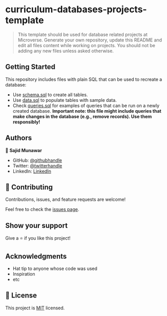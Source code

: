 # curriculum-databases-projects-template

> This template should be used for database related projects at Microverse.
> Generate your own repository, update this README and edit all files content while working on projects. You should not be adding any new files unless asked otherwise.


## Getting Started

This repository includes files with plain SQL that can be used to recreate a database:

- Use [schema.sql](./schema.sql) to create all tables.
- Use [data.sql](./data.sql) to populate tables with sample data.
- Check [queries.sql](./queries.sql) for examples of queries that can be run on a newly created database. **Important note: this file might include queries that make changes in the database (e.g., remove records). Use them responsibly!**


## Authors

👤 **Sajid Munawar**

- GitHub: [@githubhandle](https://github.com/sajid-munawar)
- Twitter: [@twitterhandle](https://twitter.com/SajidMunawarDev)
- LinkedIn: [LinkedIn](https://linkedin.com/in/sajid-munawar)

## 🤝 Contributing

Contributions, issues, and feature requests are welcome!

Feel free to check the [issues page](https://github.com/sajid-munawar/Vet_clinic_database/issues).

## Show your support

Give a ⭐️ if you like this project!

## Acknowledgments

- Hat tip to anyone whose code was used
- Inspiration
- etc

## 📝 License

This project is [MIT](./MIT.md) licensed.
